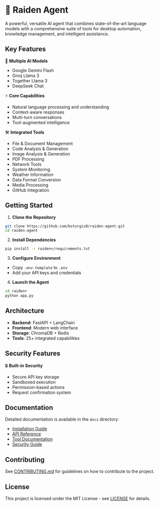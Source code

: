# 🤖 Raiden Agent

A powerful, versatile AI agent that combines state-of-the-art language models with a comprehensive suite of tools for desktop automation, knowledge management, and intelligent assistance.

## Key Features

🧠 **Multiple AI Models**
- Google Gemini Flash
- Groq Llama 3
- Together Llama 3
- DeepSeek Chat

⚡ **Core Capabilities**
- Natural language processing and understanding
- Context-aware responses
- Multi-turn conversations
- Tool-augmented intelligence

🛠️ **Integrated Tools**
- File & Document Management
- Code Analysis & Generation
- Image Analysis & Generation
- PDF Processing
- Network Tools
- System Monitoring
- Weather Information
- Data Format Conversion
- Media Processing
- GitHub Integration

## Getting Started

1. **Clone the Repository**
```bash
git clone https://github.com/bsturgis0/raiden-agent.git
cd raiden-agent
```

2. **Install Dependencies**
```bash
pip install -r raiden+/requirements.txt
```

3. **Configure Environment**
- Copy `.env.template` to `.env`
- Add your API keys and credentials

4. **Launch the Agent**
```bash
cd raiden+
python app.py
```

## Architecture

- **Backend**: FastAPI + LangChain
- **Frontend**: Modern web interface
- **Storage**: ChromaDB + Redis
- **Tools**: 25+ integrated capabilities

## Security Features

🔒 **Built-in Security**
- Secure API key storage
- Sandboxed execution
- Permission-based actions
- Request confirmation system

## Documentation

Detailed documentation is available in the `docs` directory:
- [Installation Guide](docs/installation.md)
- [API Reference](docs/api.md)
- [Tool Documentation](docs/tools.md)
- [Security Guide](docs/security.md)

## Contributing

See [CONTRIBUTING.md](CONTRIBUTING.md) for guidelines on how to contribute to the project.

## License

This project is licensed under the MIT License - see [LICENSE](LICENSE) for details.